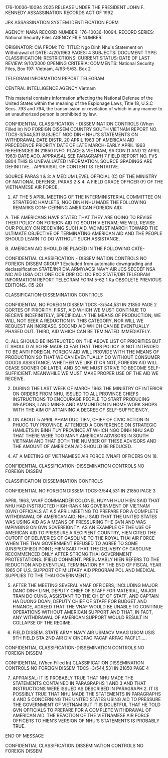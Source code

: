 176-10036-10094
2025 RELEASE UNDER THE PRESIDENT JOHN F. KENNEDY ASSASSINATION RECORDS ACT OF 1992

JFK ASSASSINATION SYSTEM
IDENTIFICATION FORM

AGENCY: NARA
RECORD NUMBER: 176-10036-10094.
RECORD SERIES: National Security Files
AGENCY FILE NUMBER:

ORIGINATOR: CIA
FROM:
TO:
TITLE: Ngo Dinh Nhu's Statement on Withdrawal of
DATE: 4/20/1963
PAGES: 4
SUBJECTS:
DOCUMENT TYPE:
CLASSIFICATION:
RESTRICTIONS:
CURRENT STATUS:
DATE OF LAST REVIEW: 9/10/2000
OPENING CRITERIA:
COMMENTS: National Security Files, Box 197: Vietnam, 4/63-5/63. Box 2

TELEGRAM INFORMATION REPORT TELEGRAM

CENTRAL INTELLIGENCE AGENCY
Vietnam

This material contains information affecting the National Defense of the United States within the meaning of the Espionage Laws, Title 18, U.S.C Secs.
793 and 794, the transmission or revelation of which in any manner to an unauthorized person is prohibited by law.

CONFIDENTIAL
CLASSIFICATION - DISSEMINATION CONTROLS
(When Filled In)
NO FOREIGN DISSEM
COUNTRY SOUTH VIETNAM
REPORT NO. TDCS-3/544,531
SUBJECT NGO DINH NHU'S STATEMENTS ON WITHDRAWAL
DATE DISTR. 20 APRIL 1963
OF AMERICAN AID
PRECEDENCE PRIORITY
DATE OF LATE MARCH-EARLY APRIL 1963
REFERENCES IN 21850
INFO.
PLACE & VIETNAM, SAIGON (1 AND 12 APRIL 1963)
DATE ACO.
APPRAISAL SEE PARAGRAPH 7
FIELD REPORT NO. FVS 8804
THIS IS UNEVALUATED INFORMATION. SOURCE GRADINGS ARE DEFINITIVE... APPRAISAL OF CONTENT IS TENTATIVE.

SOURCE
PARAS 1 & 3: A MEDIUM LEVEL OFFICIAL (C) OF THE MINISTRY OF NATIONAL DEFENSE.
PARAS 2 & 4: A FIELD GRADE OFFICER (F) OF THE VIETNAMESE AIR FORCE.

1. AT THE 5 APRIL MEETING OF THE INTERMINISTERIAL COMMITTEE
ON STRATEGIC HAMLETS, NGO DINH NHU MADE THE FOLLOWING REMARKS CON-
CERNING AMERICAN FOREIGN AID:

A. THE AMERICANS HAVE STATED THAT THEY ARE GOING TO REVISE
THEIR POLICY ON FOREIGN AID TO SOUTH VIETNAM; WE WILL REVISE OUR
POLICY ON RECEIVING SUCH AID. WE MUST MARCH TOWARD THE ULTIMATE
OBJECTIVE OF TERMINATING AMERICAN AID AND THE PEOPLE SHOULD LEARN
TO DO WITHOUT SUCH ASSISTANCE.

B. AMERICAN AID SHOULD BE PLACED IN THE FOLLOWING CATE-

CONFIDENTIAL
CLASSIFICATION - DISSEMINATION CONTROLS
NO FOREIGN DISSEM
GROUP 1
Excluded from automatic
downgrading and
declassification
STATE/INR DIA ARMY/ACSI NAVY AIR JCS SECDEF NSA NIC AID USIA OC I ONE OCR ORR OCI OO EXO
STATE/DIR
TELEGRAM INFORMATION REPORT TELEGRAM
FORM
5-62 1 Ka OBSOLETE PREVIOUS EDITIONS. (15-20)

CLASSIFICATION-DISSEMINATION CONTROLS

CONFIDENTIAL
NO FOREIGN DISSEM
TDCS -3/544,531
IN 21850
PAGE 2
GORTES OF PRIORITY. FIRST, AID WHICH WE MUST CONTINUE TO RECEIVE
INDEFINITELY, SPECIFICALLY THE MEANS OF PRODUCTION; WE WILL NOT SEEK
A REDUCTION IN THIS CATEGORY, NOR WILL WE REQUEST AN INCREASE. SECOND
AID WHICH CAN BE EVENTUALLY PHASED OUT. THIRD, AID WHICH CAN BE
TEMINATED IMMEDIATELY.

C. ALL SHOULD BE INSTRUCTED ON THE ABOVE LIST OF
PRIORITIES BUT IT SHOULD ALSO BE MADE CLEAR THAT THIS POLICY IS NOT
INTENDED TO BE ANTI FOREIGN. FOREIGN AID WILL PROVIDE WITH THE MEANS
OF PRODUCTION SO THAT WE CAN EVENTUALLY DO WITHOUT CONSUMER GOODS
ASSISTANCE. WHETHER WE LIKE IT OR NOT, FOREIGN AID WILL CEASE
SOONER OR LATER, AND SO WE MUST STRIVE TO BECOME SELF-SUFFICIENT.
MEANWHILE WE MUST MAKE PROPER USE OF THE AID WE RECEIVE.

2. DURING THE LAST WEEK OF MARCH 1963 THE MINISTRY OF INTERIOR ON
ORDERS FROM NHU, ISSUED TO ALL PROVINCE CHIEFS INSTRUCTIONS TO
ENCOURAGE PEOPLE TO START PRODUCING WEAPONS, LAND MINES AND AMMUNITION
IN HOME WORK SHOPS WITH THE AIM OF ATTAINING A DEGREE OF SELF-SUFFICIENCY.

3. ON ABOUT 5 APRIL PHAM DUC TIEN, CHIEF OF CIVIC ACTION IN PHUOC
TUY PROVINCE, ATTENDED A CONFERENCE ON STRATEGIC HAMLETS IN BINH TUY
PROVINCE AT WHICH NGO DINH NHU SAID THAT THERE WERE TOO MANY AMERICAN
ADVISORS IN SOUTH VIETNAM AND THAT BOTH THE NUMBER OF THESE ADVISORS
AND THE AMOUNT OF AMERICAN AID SHOULD BE REDUCED.

4. AT A MEETING OF VIETNAMESE AIR FORCE (VNAF) OFFICERS ON 18.

CONFIDENTIAL
CLASSIFICATION-DISSEMINATION CONTROLS
NO FOREIGN DISSEM

CLASSIFICATION-DISSEMINATION CONTROLS

CONFIDENTIAL
NO FOREIGN DISSEM
TDCS-3/544,531
IN 21850
PAGE 3

APRIL 1963, VNAF COMMANDER COLONEL HUYNH HUU HIEN SAID THAT NHU HAD
INSTRUCTED HIGH-RANKING GOVERNMENT OF VIETNAM (GVN) OFFICIALS AT A 5
APRIL MEETING TO PREPARE FOR A COMPLETE WITHDRAWAL OF AMERICAN AID;
NHU SAID THAT THE UNITED STATES WAS USING AID AS A MEANS OF PRESSURING
THE GVN AND WAS IMPINGING ON GVN SOVEREIGNTY. AS AN EXAMPLE OF THE
USE OF AMERICAN AID TO PRESSURE A RECIPIENT COUNTRY, HIEN CITED THE
CUTOFF OF DELIVERIES OF GASOLINE TO THE ROYAL THAI AIR FORCE WHEN THE
THAI GOVERNMENT REFUSED TO AGREE TO SOME (UNSPECIFIED) POINT;
HIEN SAID THAT THE DELIVERY OF GASOLINE RECOMMENCED ONLY AFTER STRONG
THAI GOVERNMENT PROTESTATIONS. (FIELD COHMENT. PRESUMABLY HIEN
REFERS TO THE REDUCTION AND EVENTUAL TERMINATION BY THE END OF
FISCAL YEAR 1965 OF U.S. SUPPORT OF MILITARY AID PROGRAM POL AND
MEDICAL SUPPLIES TO THE THAI GOVERNMENT.)

5. AFTER THE MEETING SEVERAL VNAF OFFICERS, INCLUDING MAJOR DANG
DINH LINH, DEPUTY CHIEF OF STAFF FOR MATERIAL, MAJOR TRAN DO CUNG,
ASSISTANT TO THE CHIEF OF STAFF, AND CAPTAIN HA DUONG DOAN, DEPUTY CHIEF
OF STAFF FOR BUDGET AND FINANCE, AGREED THAT THE VNAF WOULD BE UNABLE
TO CONTINUE OPERATIONS WITHOUT AMERICAN SUPPORT AND THAT, IN FACT,
ANY WITHDRAWAL OF AMERICAN SUPPORT WOULD RESULT IN COLLAPSE OF THE
REGIME.

6. FIELD DISSEM. STATE ARMY NAVY AIR USMACV MAAG USOM USIS 9TH
FIELD STA 2ND AIR DIV CINCPAC PACAF ARPAC PACFLT.....

CONFIDENTIAL
CLASSIFICATION-DISSEMINATION CONTROLS
NO FOREIGN DISSEM

CONFIDENTIAL
(When Filled In)
CLASSIFICATION DISSEMINATION CONTROLS
NO FOREIGN DISSEM
TDCS -3/544,531
IN 21850
PAGE 4

7. APPRAISAL: IT IS PROBABLY TRUE THAT NHU MADE THE STATEMENTS CONTAINED
IN PARAGRAPHS 1 AND 3 AND THAT INSTRUCTIONS WERE ISSUED AS DESCRIBED IN
PARAGRAPH 2. IT IS POSSIBLY TRUE THAT NHU MADE THE STATEMENTS IN PARAGRAPHS
4 AND 5 CONCERNING THE UNITED STATES USING AID TO PRESSURE THE GOVERNMENT
OF VIETNAM BUT IT IS DOUBTFUL THAT HE TOLD GVN OFFICIALS TO PREPARE FOR A
COMPLETE WITHDRAWAL OF AMERICAN AID. THE REACTION OF THE VIETNAMESE AIR
FORCE OFFICERS TO HIEN'S VERSION OF NHU'S STATEMENTS IS PROBABLY TRUE.

END OF MESSAGE

CONFIDENTIAL
CLASSIFICATION DISSEMINATION CONTROLS
NO FOREIGN DISSEM
